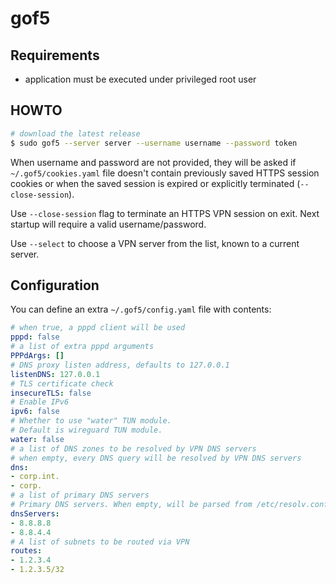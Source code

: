 # gof5

## Requirements

* application must be executed under privileged root user

## HOWTO

```sh
# download the latest release
$ sudo gof5 --server server --username username --password token
```

When username and password are not provided, they will be asked if `~/.gof5/cookies.yaml` file doesn't contain previously saved HTTPS session cookies or when the saved session is expired or explicitly terminated (`--close-session`).

Use `--close-session` flag to terminate an HTTPS VPN session on exit. Next startup will require a valid username/password.

Use `--select` to choose a VPN server from the list, known to a current server.

## Configuration

You can define an extra `~/.gof5/config.yaml` file with contents:

```yaml
# when true, a pppd client will be used
pppd: false
# a list of extra pppd arguments
PPPdArgs: []
# DNS proxy listen address, defaults to 127.0.0.1
listenDNS: 127.0.0.1
# TLS certificate check
insecureTLS: false
# Enable IPv6
ipv6: false
# Whether to use "water" TUN module.
# Default is wireguard TUN module.
water: false
# a list of DNS zones to be resolved by VPN DNS servers
# when empty, every DNS query will be resolved by VPN DNS servers
dns:
- corp.int.
- corp.
# a list of primary DNS servers
# Primary DNS servers. When empty, will be parsed from /etc/resolv.conf
dnsServers:
- 8.8.8.8
- 8.8.4.4
# A list of subnets to be routed via VPN
routes:
- 1.2.3.4
- 1.2.3.5/32
```
